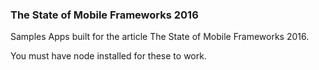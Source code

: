 ### The State of Mobile Frameworks 2016

Samples Apps built for the article The State of Mobile Frameworks 2016.

You must have node installed for these to work.  
